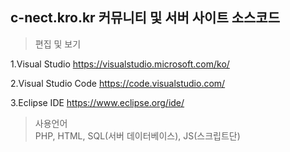## c-nect.kro.kr 커뮤니티 및 서버 사이트 소스코드

> 편집 및 보기

1.Visual Studio
https://visualstudio.microsoft.com/ko/

2.Visual Studio Code
https://code.visualstudio.com/

3.Eclipse IDE
https://www.eclipse.org/ide/

> 사용언어<br>
PHP, HTML, SQL(서버 데이터베이스), JS(스크립트단)
